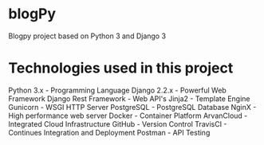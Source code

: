 # blogPy
Blogpy project based on Python 3 and Django 3

# Technologies used in this project
  Python 3.x - Programming Language
  Django 2.2.x - Powerful Web Framework
  Django Rest Framework - Web API's
  Jinja2 - Template Engine
  Gunicorn - WSGI HTTP Server
  PostgreSQL - PostgreSQL Database
  NginX - High performance web server
  Docker - Container Platform
  ArvanCloud - Integrated Cloud Infrastructure
  GitHub - Version Control
  TravisCI - Continues Integration and Deployment
  Postman - API Testing
